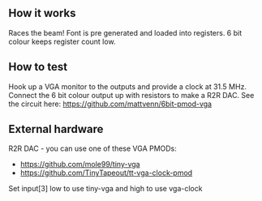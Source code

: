 <!---

This file is used to generate your project datasheet. Please fill in the information below and delete any unused
sections.

You can also include images in this folder and reference them in the markdown. Each image must be less than
512 kb in size, and the combined size of all images must be less than 1 MB.
-->

## How it works

Races the beam! Font is pre generated and loaded into registers. 6 bit colour keeps register count low.

## How to test

Hook up a VGA monitor to the outputs and provide a clock at 31.5 MHz. Connect the 6 bit colour output up with resistors to make
a R2R DAC. See the circuit here: https://github.com/mattvenn/6bit-pmod-vga

## External hardware

R2R DAC - you can use one of these VGA PMODs:

* https://github.com/mole99/tiny-vga
* https://github.com/TinyTapeout/tt-vga-clock-pmod

Set input[3] low to use tiny-vga and high to use vga-clock
